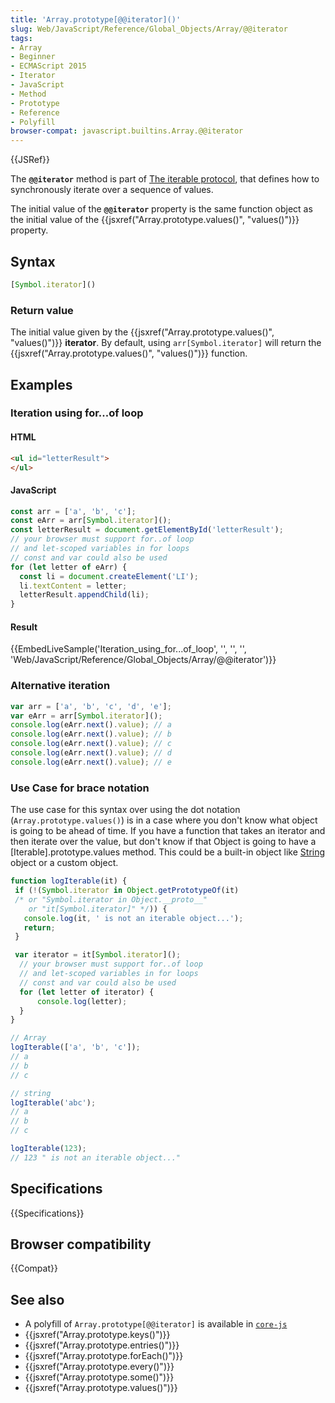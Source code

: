 ```yaml
---
title: 'Array.prototype[@@iterator]()'
slug: Web/JavaScript/Reference/Global_Objects/Array/@@iterator
tags:
- Array
- Beginner
- ECMAScript 2015
- Iterator
- JavaScript
- Method
- Prototype
- Reference
- Polyfill
browser-compat: javascript.builtins.Array.@@iterator
---
```

{{JSRef}}

The **`@@iterator`** method is part of
[The iterable protocol](/en-US/docs/Web/JavaScript/Reference/Iteration_protocols#The_iterable_protocol),
that defines how to synchronously iterate over a sequence of values.

The initial value of the **`@@iterator`** property is the same function object
as the initial value of the
{{jsxref("Array.prototype.values()",
  "values()")}} property.

## Syntax

```js
[Symbol.iterator]()
```

### Return value

The initial value given by the
{{jsxref("Array.prototype.values()", "values()")}}
**iterator**. By default, using `arr[Symbol.iterator]` will return the
{{jsxref("Array.prototype.values()", "values()")}} function.

## Examples

### Iteration using for...of loop

#### HTML

```html
<ul id="letterResult">
</ul>
```

#### JavaScript

```js
const arr = ['a', 'b', 'c'];
const eArr = arr[Symbol.iterator]();
const letterResult = document.getElementById('letterResult');
// your browser must support for..of loop
// and let-scoped variables in for loops
// const and var could also be used
for (let letter of eArr) {
  const li = document.createElement('LI');
  li.textContent = letter;
  letterResult.appendChild(li);
}
```

#### Result

{{EmbedLiveSample('Iteration_using_for...of_loop', '', '', '',
  'Web/JavaScript/Reference/Global_Objects/Array/@@iterator')}}

### Alternative iteration

```js
var arr = ['a', 'b', 'c', 'd', 'e'];
var eArr = arr[Symbol.iterator]();
console.log(eArr.next().value); // a
console.log(eArr.next().value); // b
console.log(eArr.next().value); // c
console.log(eArr.next().value); // d
console.log(eArr.next().value); // e
```

### Use Case for brace notation

The use case for this syntax over using the dot notation
(`Array.prototype.values()`) is in a case where you don't know what object is
going to be ahead of time. If you have a function that takes an iterator and
then iterate over the value, but don't know if that Object is going to have a
\[Iterable].prototype.values method. This could be a built-in object like
[String](/en-US/docs/Web/JavaScript/Reference/Global_Objects/String/@@iterator)
object or a custom object.

```js
function logIterable(it) {
 if (!(Symbol.iterator in Object.getPrototypeOf(it)
 /* or "Symbol.iterator in Object.__proto__"
    or "it[Symbol.iterator]" */)) {
   console.log(it, ' is not an iterable object...');
   return;
 }

 var iterator = it[Symbol.iterator]();
  // your browser must support for..of loop
  // and let-scoped variables in for loops
  // const and var could also be used
  for (let letter of iterator) {
      console.log(letter);
  }
}

// Array
logIterable(['a', 'b', 'c']);
// a
// b
// c

// string
logIterable('abc');
// a
// b
// c

logIterable(123);
// 123 " is not an iterable object..."
```

## Specifications

{{Specifications}}

## Browser compatibility

{{Compat}}

## See also

*   A polyfill of `Array.prototype[@@iterator]` is available in
    [`core-js`](https://github.com/zloirock/core-js#ecmascript-array)
*   {{jsxref("Array.prototype.keys()")}}
*   {{jsxref("Array.prototype.entries()")}}
*   {{jsxref("Array.prototype.forEach()")}}
*   {{jsxref("Array.prototype.every()")}}
*   {{jsxref("Array.prototype.some()")}}
*   {{jsxref("Array.prototype.values()")}}
